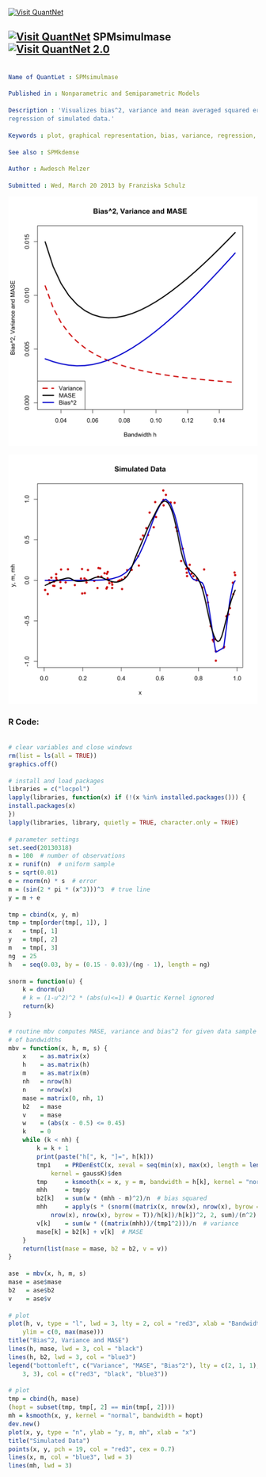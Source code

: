 
[<img src="https://github.com/QuantLet/Styleguide-and-FAQ/blob/master/pictures/banner.png" width="888" alt="Visit QuantNet">](http://quantlet.de/)

## [<img src="https://github.com/QuantLet/Styleguide-and-FAQ/blob/master/pictures/qloqo.png" alt="Visit QuantNet">](http://quantlet.de/) **SPMsimulmase** [<img src="https://github.com/QuantLet/Styleguide-and-FAQ/blob/master/pictures/QN2.png" width="60" alt="Visit QuantNet 2.0">](http://quantlet.de/)

```yaml

Name of QuantLet : SPMsimulmase

Published in : Nonparametric and Semiparametric Models

Description : 'Visualizes bias^2, variance and mean averaged squared error (MASE) for the
regression of simulated data.'

Keywords : plot, graphical representation, bias, variance, regression, simulation, mase

See also : SPMkdemse

Author : Awdesch Melzer

Submitted : Wed, March 20 2013 by Franziska Schulz

```

![Picture1](SPMsimulmase_1-1.png)

![Picture2](SPMsimulmase_2-1.png)


### R Code:
```r

# clear variables and close windows
rm(list = ls(all = TRUE))
graphics.off()

# install and load packages
libraries = c("locpol")
lapply(libraries, function(x) if (!(x %in% installed.packages())) {
install.packages(x)
})
lapply(libraries, library, quietly = TRUE, character.only = TRUE)

# parameter settings
set.seed(20130318)
n = 100  # number of observations
x = runif(n)  # uniform sample
s = sqrt(0.01)
e = rnorm(n) * s  # error
m = (sin(2 * pi * (x^3)))^3  # true line
y = m + e

tmp = cbind(x, y, m)
tmp = tmp[order(tmp[, 1]), ]
x   = tmp[, 1]
y   = tmp[, 2]
m   = tmp[, 3]
ng  = 25
h   = seq(0.03, by = (0.15 - 0.03)/(ng - 1), length = ng)

snorm = function(u) {
    k = dnorm(u)
    # k = (1-u^2)^2 * (abs(u)<=1) # Quartic Kernel ignored
    return(k)
}

# routine mbv computes MASE, variance and bias^2 for given data sample and a range
# of bandwidths
mbv = function(x, h, m, s) {
    x    = as.matrix(x)
    h    = as.matrix(h)
    m    = as.matrix(m)
    nh   = nrow(h)
    n    = nrow(x)
    mase = matrix(0, nh, 1)
    b2   = mase
    v    = mase
    w    = (abs(x - 0.5) <= 0.45)
    k    = 0
    while (k < nh) {
        k = k + 1
        print(paste("h[", k, "]=", h[k]))
        tmp1    = PRDenEstC(x, xeval = seq(min(x), max(x), length = length(x)), bw = h[k], 
            kernel = gaussK)$den
        tmp     = ksmooth(x = x, y = m, bandwidth = h[k], kernel = "normal")
        mhh     = tmp$y
        b2[k]   = sum(w * (mhh - m)^2)/n  # bias squared
        mhh     = apply(s * (snorm((matrix(x, nrow(x), nrow(x), byrow = F) - matrix(x, 
            nrow(x), nrow(x), byrow = T))/h[k])/h[k])^2, 2, sum)/(n^2)
        v[k]    = sum(w * ((matrix(mhh))/(tmp1^2)))/n  # variance
        mase[k] = b2[k] + v[k]  # MASE
    }
    return(list(mase = mase, b2 = b2, v = v))
}

ase  = mbv(x, h, m, s)
mase = ase$mase
b2   = ase$b2
v    = ase$v

# plot
plot(h, v, type = "l", lwd = 3, lty = 2, col = "red3", xlab = "Bandwidth h", ylab = "Bias^2, Variance and MASE", 
    ylim = c(0, max(mase)))
title("Bias^2, Variance and MASE")
lines(h, mase, lwd = 3, col = "black")
lines(h, b2, lwd = 3, col = "blue3")
legend("bottomleft", c("Variance", "MASE", "Bias^2"), lty = c(2, 1, 1), lwd = c(3, 
    3, 3), col = c("red3", "black", "blue3"))

# plot
tmp = cbind(h, mase)
(hopt = subset(tmp, tmp[, 2] == min(tmp[, 2])))
mh = ksmooth(x, y, kernel = "normal", bandwidth = hopt)
dev.new()
plot(x, y, type = "n", ylab = "y, m, mh", xlab = "x")
title("Simulated Data")
points(x, y, pch = 19, col = "red3", cex = 0.7)
lines(x, m, col = "blue3", lwd = 3)
lines(mh, lwd = 3)


```
